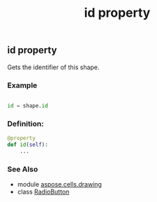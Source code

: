 ﻿---
title: id property
second_title: Aspose.Cells for Python via .NET API References
description: 
type: docs
weight: 510
url: /aspose.cells.drawing/radiobutton/id/
is_root: false
---

## id property


Gets the identifier of this shape.

### Example 


```python

id = shape.id

```
### Definition:
```python
@property
def id(self):
    ...
```

### See Also
* module [aspose.cells.drawing](../../)
* class [RadioButton](/cells/python-net/aspose.cells.drawing/radiobutton)
